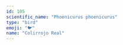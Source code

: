 ```yaml
---
id: 105
scientific_name: "Phoenicurus phoenicurus"
type: "bird"
emoji: "🐦"
name: "Colirrojo Real"
---
```

